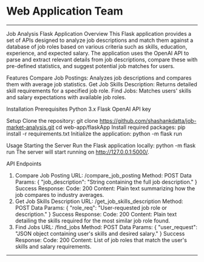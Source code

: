 # Web Application Team
-----------------------------------------------------------
Job Analysis Flask Application
Overview
This Flask application provides a set of APIs designed to analyze job descriptions and match them against a database of job roles based on various criteria such as skills, education, experience, and expected salary. The application uses the OpenAI API to parse and extract relevant details from job descriptions, compare these with pre-defined statistics, and suggest potential job matches for users.

Features
Compare Job Postings: Analyzes job descriptions and compares them with average job statistics.
Get Job Skills Description: Returns detailed skill requirements for a specified job role.
Find Jobs: Matches users' skills and salary expectations with available job roles.

Installation
Prerequisites
Python 3.x
Flask
OpenAI API key

Setup
Clone the repository:
git clone https://github.com/shashankdatta/job-market-analysis.git
cd web-app/flaskApp
Install required packages:
pip install -r requirements.txt
Initialize the application:
python -m flask run

Usage
Starting the Server
Run the Flask application locally:
python -m flask run
The server will start running on http://127.0.0.1:5000/.

API Endpoints
1. Compare Job Posting
URL: /compare_job_posting
Method: POST
Data Params:
{ "job_description": "String containing the full job description." }
Success Response:
Code: 200
Content: Plain text summarizing how the job compares to industry averages.
2. Get Job Skills Description
URL: /get_job_skills_description
Method: POST
Data Params:
{ "role_req": "User-requested job role or description." }
Success Response:
Code: 200
Content: Plain text detailing the skills required for the most similar job role found.
3. Find Jobs
URL: /find_jobs
Method: POST
Data Params:
{ "user_request": "JSON object containing user's skills and desired salary." }
Success Response:
Code: 200
Content: List of job roles that match the user's skills and salary requirements.
-------------------------------------------------------------